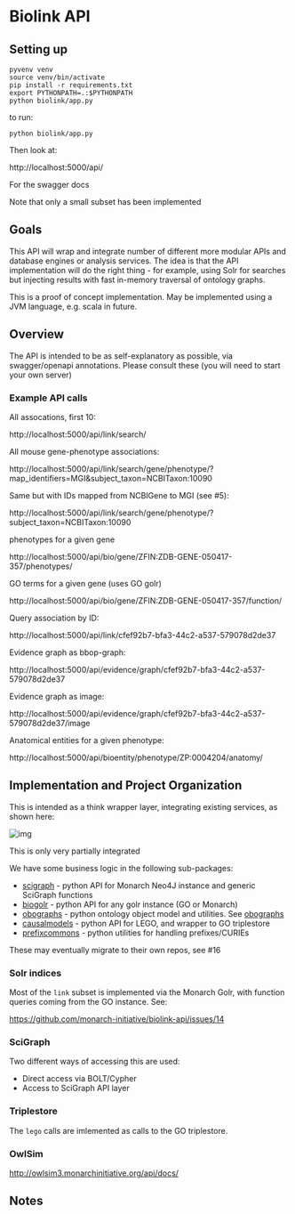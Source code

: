 # Biolink API

## Setting up

```
pyvenv venv
source venv/bin/activate
pip install -r requirements.txt
export PYTHONPATH=.:$PYTHONPATH
python biolink/app.py
```

to run:

```
python biolink/app.py
```

Then look at:

http://localhost:5000/api/

For the swagger docs

Note that only a small subset has been implemented

## Goals

This API will wrap and integrate number of different more modular APIs
and database engines or analysis services. The idea is that the API
implementation will do the right thing - for example, using Solr for
searches but injecting results with fast in-memory traversal of
ontology graphs.

This is a proof of concept implementation. May be implemented using a JVM language, e.g. scala in future.

## Overview

The API is intended to be as self-explanatory as possible, via
swagger/openapi annotations. Please consult these (you will need to
start your own server)


### Example API calls

All assocations, first 10:

http://localhost:5000/api/link/search/

All mouse gene-phenotype associations:

http://localhost:5000/api/link/search/gene/phenotype/?map_identifiers=MGI&subject_taxon=NCBITaxon:10090

Same but with IDs mapped from NCBIGene to MGI (see #5):

http://localhost:5000/api/link/search/gene/phenotype/?subject_taxon=NCBITaxon:10090

phenotypes for a given gene

http://localhost:5000/api/bio/gene/ZFIN:ZDB-GENE-050417-357/phenotypes/

GO terms for a given gene (uses GO golr)

http://localhost:5000/api/bio/gene/ZFIN:ZDB-GENE-050417-357/function/

Query association by ID:

http://localhost:5000/api/link/cfef92b7-bfa3-44c2-a537-579078d2de37

Evidence graph as bbop-graph:

http://localhost:5000/api/evidence/graph/cfef92b7-bfa3-44c2-a537-579078d2de37

Evidence graph as image:

http://localhost:5000/api/evidence/graph/cfef92b7-bfa3-44c2-a537-579078d2de37/image

Anatomical entities for a given phenotype:

http://localhost:5000/api/bioentity/phenotype/ZP:0004204/anatomy/

## Implementation and Project Organization

This is intended as a think wrapper layer, integrating existing
services, as shown here:

![img](docs/biolink-integrator-arch.png)

This is only very partially integrated

We have some business logic in the following sub-packages:

 * [scigraph](scigraph) - python API for Monarch Neo4J instance and generic SciGraph functions
 * [biogolr](biogolr) - python API for any golr instance (GO or Monarch)
 * [obographs](obographs) - python ontology object model and utilities. See [obographs](https://github.com/geneontology/obographs)
 * [causalmodels](causalmodels) - python API for LEGO, and wrapper to GO triplestore
 * [prefixcommons](prefixcommons) - python utilities for handling prefixes/CURIEs


These may eventually migrate to their own repos, see #16

### Solr indices

Most of the `link` subset is implemented via the Monarch Golr, with
function queries coming from the GO instance. See:

https://github.com/monarch-initiative/biolink-api/issues/14

### SciGraph

Two different ways of accessing this are used:

 * Direct access via BOLT/Cypher
 * Access to SciGraph API layer

### Triplestore

The `lego` calls are imlemented as calls to the GO triplestore.

### OwlSim

http://owlsim3.monarchinitiative.org/api/docs/

## Notes

   

